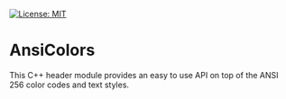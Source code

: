 [![License: MIT](https://img.shields.io/badge/license-MIT-blue.svg)](LICENSE)
# AnsiColors
This C++ header module provides an easy to use API on top of the ANSI 256 color codes and text styles. 
